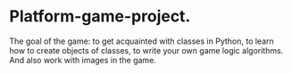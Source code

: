 # Platform-game-project.
The goal of the game: to get acquainted with classes in Python, to learn how to create objects of classes, to write your own game logic algorithms. And also work with images in the game.
